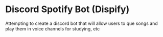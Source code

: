 # Discord Spotify Bot (Dispify)
Attempting to create a discord bot that will allow users to que songs and play them in voice channels 
for studying, etc
